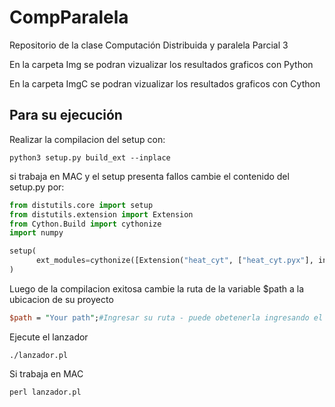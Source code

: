 # CompParalela
Repositorio de la clase Computación Distribuida y paralela Parcial 3

En la carpeta Img se podran vizualizar los resultados graficos con Python 

En la carpeta ImgC se podran vizualizar los resultados graficos con Cython

## Para su ejecución
Realizar la compilacion del setup con:
```
python3 setup.py build_ext --inplace
```
si trabaja en MAC y el setup presenta fallos cambie el contenido del setup.py por:
```python
from distutils.core import setup
from distutils.extension import Extension
from Cython.Build import cythonize
import numpy

setup(
      ext_modules=cythonize([Extension("heat_cyt", ["heat_cyt.pyx"], include_dirs=[numpy.get_include()])])
)
```
Luego de la compilacion exitosa cambie la ruta de la variable $path a la ubicacion de su proyecto
```perl
$path = "Your path";#Ingresar su ruta - puede obetenerla ingresando el comando 'pwd' en la terminal
```
Ejecute el lanzador
```
./lanzador.pl
```
Si trabaja en MAC
```
perl lanzador.pl
```





